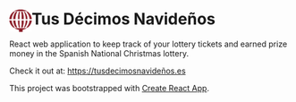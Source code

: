 <div>
  <img align="left" width="40" height="40" src="./public/logo192.png" alt="Website icon">
  <h1>Tus Décimos Navideños</h1>
</div>

React web application to keep track of your lottery tickets and earned prize money in the Spanish National Christmas lottery.

Check it out at: https://tusdecimosnavideños.es

This project was bootstrapped with [Create React App](https://github.com/facebook/create-react-app).
